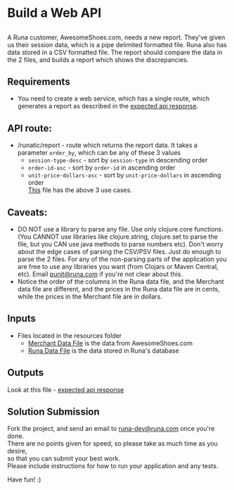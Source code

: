 # Build a Web API

## 
A Runa customer, AwesomeShoes.com, needs a new report. They've given us their session data, which is a pipe delimited formatted file. Runa also has data stored in a CSV formatted file.  The report should compare the data in the 2 files, and builds a report which shows the discrepancies.

## Requirements
* You need to create a web service, which has a single route, which generates a report as described in the [expected api response](https://github.com/runa-dev/code-puzzle/blob/master/expected-api-responses.json).

## API route:
* /runatic/report - route which returns the report data. It takes a parameter `order_by`, which can be any of these 3 values
  * `session-type-desc`         - sort by `session-type` in descending order
  * `order-id-asc`              - sort by `order-id` in ascending order
  * `unit-price-dollars-asc`    - sort by `unit-price-dollars` in ascending order<br />
[This](https://github.com/runa-dev/code-puzzle/blob/master/expected-api-responses.json) file has the above 3 use cases.

## Caveats:
* DO NOT use a library to parse any file. Use only clojure.core functions. (You CANNOT use libraries like clojure.string, clojure.set to parse the file, but you CAN use java methods to parse numbers etc). Don't worry about the edge cases of parsing the CSV/PSV files. Just do enough to parse the 2 files. For any of the non-parsing parts of the application you are free to use any libraries you want (from Clojars or Maven Central, etc). Email punit@runa.com if you're not clear about this.
* Notice the order of the columns in the Runa data file, and the Merchant data file are different, and the prices in the Runa data file are in cents, while the prices in the Merchant file are in dollars.

## Inputs
  * Files located in the resources folder
    * [Merchant Data File](https://github.com/runa-dev/code-puzzle/blob/master/resources/merchant_data.psv) is the data from AwesomeShoes.com          
    * [Runa Data File](https://github.com/runa-dev/code-puzzle/blob/master/resources/runa_data.csv) is the data stored in Runa's database

## Outputs
Look at this file - [expected api response](https://github.com/runa-dev/code-puzzle/blob/master/expected-api-responses.json)

## Solution Submission
Fork the project, and send an email to runa-dev@runa.com once you're done.<br />
There are no points given for speed, so please take as much time as you desire,<br />
so that you can submit your best work.<br />
Please include instructions for how to run your application and any tests.

Have fun! :)
